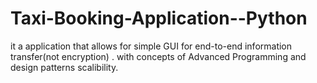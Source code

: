 # Taxi-Booking-Application--Python
it a application that allows for simple GUI for end-to-end information transfer(not encryption) . with concepts of Advanced Programming and design patterns scalibility. 

